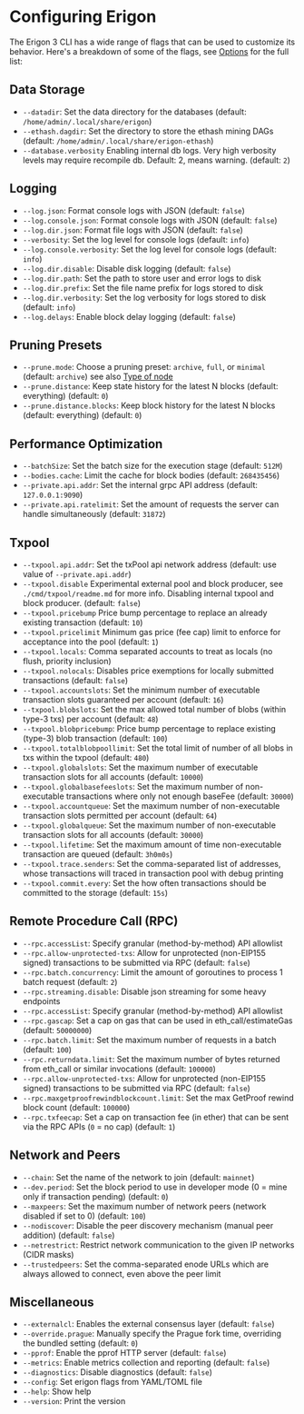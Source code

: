 # Configuring Erigon

The Erigon 3 CLI has a wide range of flags that can be used to customize its behavior. Here's a breakdown of some of the flags, see [Options](/advanced/options.md) for the full list:

## Data Storage

* `--datadir`: Set the data directory for the databases (default: `/home/admin/.local/share/erigon`)
* `--ethash.dagdir`: Set the directory to store the ethash mining DAGs (default: `/home/admin/.local/share/erigon-ethash`)
* `--database.verbosity` Enabling internal db logs. Very high verbosity levels may require recompile db. Default: 2, means warning. (default: `2`)

## Logging

* `--log.json`: Format console logs with JSON (default: `false`)
* `--log.console.json`: Format console logs with JSON (default: `false`)
* `--log.dir.json`: Format file logs with JSON (default: `false`)
* `--verbosity`: Set the log level for console logs (default: `info`)
* `--log.console.verbosity`: Set the log level for console logs (default: `info`)
* `--log.dir.disable`: Disable disk logging (default: `false`)
* `--log.dir.path`: Set the path to store user and error logs to disk
* `--log.dir.prefix`: Set the file name prefix for logs stored to disk
* `--log.dir.verbosity`: Set the log verbosity for logs stored to disk (default: `info`)
* `--log.delays`: Enable block delay logging (default: `false`)

## Pruning Presets

* `--prune.mode`: Choose a pruning preset: `archive`, `full`, or `minimal` (default: `archive`) see also [Type of node](/basic/node.md)
* `--prune.distance`: Keep state history for the latest N blocks (default: everything) (default: `0`)
* `--prune.distance.blocks`: Keep block history for the latest N blocks (default: everything) (default: `0`)

## Performance Optimization

* `--batchSize`: Set the batch size for the execution stage (default: `512M`)
* `--bodies.cache`: Limit the cache for block bodies (default: `268435456`)
* `--private.api.addr`: Set the internal grpc API address (default: `127.0.0.1:9090`)
* `--private.api.ratelimit`: Set the amount of requests the server can handle simultaneously (default: `31872`)

## Txpool

* `--txpool.api.addr`: Set the txPool api network address (default: use value of `--private.api.addr`)
* `--txpool.disable` Experimental external pool and block producer, see `./cmd/txpool/readme.md` for more info. Disabling internal txpool and block producer. (default: `false`)
* `--txpool.pricebump` Price bump percentage to replace an already existing transaction (default: `10`)
* `--txpool.pricelimit` Minimum gas price (fee cap) limit to enforce for acceptance into the pool (default: `1`)
* `--txpool.locals`: Comma separated accounts to treat as locals (no flush, priority inclusion)
* `--txpool.nolocals`: Disables price exemptions for locally submitted transactions (default: `false`)
* `--txpool.accountslots`: Set the minimum number of executable transaction slots guaranteed per account (default: `16`)
* `--txpool.blobslots`: Set the max allowed total number of blobs (within type-3 txs) per account (default: `48`)
* `--txpool.blobpricebump`: Price bump percentage to replace existing (type-3) blob transaction (default: `100`)
* `--txpool.totalblobpoollimit`: Set the total limit of number of all blobs in txs within the txpool (default: `480`)
* `--txpool.globalslots`: Set the maximum number of executable transaction slots for all accounts (default: `10000`)
* `--txpool.globalbasefeeslots`: Set the maximum number of non-executable transactions where only not enough baseFee (default: `30000`)
* `--txpool.accountqueue`: Set the maximum number of non-executable transaction slots permitted per account (default: `64`)
* `--txpool.globalqueue`: Set the maximum number of non-executable transaction slots for all accounts (default: `30000`)
* `--txpool.lifetime`: Set the maximum amount of time non-executable transaction are queued (default: `3h0m0s`)
* `--txpool.trace.senders`: Set the comma-separated list of addresses, whose transactions will traced in transaction pool with debug printing
* `--txpool.commit.every`: Set the how often transactions should be committed to the storage (default: `15s`)

 ## Remote Procedure Call (RPC)

* `--rpc.accessList`: Specify granular (method-by-method) API allowlist
* `--rpc.allow-unprotected-txs`: Allow for unprotected (non-EIP155 signed) transactions to be submitted via RPC (default: `false`)
* `--rpc.batch.concurrency`: Limit the amount of goroutines to process 1 batch request (default: `2`)
* `--rpc.streaming.disable`: Disable json streaming for some heavy endpoints
* `--rpc.accessList`: Specify granular (method-by-method) API allowlist
* `--rpc.gascap`: Set a cap on gas that can be used in eth_call/estimateGas (default: `50000000`)
* `--rpc.batch.limit`: Set the maximum number of requests in a batch (default: `100`)
* `--rpc.returndata.limit`: Set the maximum number of bytes returned from eth_call or similar invocations (default: `100000`)
* `--rpc.allow-unprotected-txs`: Allow for unprotected (non-EIP155 signed) transactions to be submitted via RPC (default: `false`)
* `--rpc.maxgetproofrewindblockcount.limit`: Set the max GetProof rewind block count (default: `100000`)
* `--rpc.txfeecap`: Set a cap on transaction fee (in ether) that can be sent via the RPC APIs (`0` = no cap) (default: `1`)

## Network and Peers

* `--chain`: Set the name of the network to join (default: `mainnet`)
* `--dev.period`: Set the block period to use in developer mode (0 = mine only if transaction pending) (default: `0`)
* `--maxpeers`: Set the maximum number of network peers (network disabled if set to 0) (default: `100`)
* `--nodiscover`: Disable the peer discovery mechanism (manual peer addition) (default: `false`)
* `--netrestrict`: Restrict network communication to the given IP networks (CIDR masks)
* `--trustedpeers`: Set the comma-separated enode URLs which are always allowed to connect, even above the peer limit

## Miscellaneous

* `--externalcl`: Enables the external consensus layer (default: `false`)
* `--override.prague`: Manually specify the Prague fork time, overriding the bundled setting (default: `0`)
* `--pprof`: Enable the pprof HTTP server (default: `false`)
* `--metrics`: Enable metrics collection and reporting (default: `false`)
* `--diagnostics`: Disable diagnostics (default: `false`)
* `--config`: Set erigon flags from YAML/TOML file
* `--help`: Show help
* `--version`: Print the version